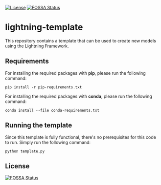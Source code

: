 [![License](https://img.shields.io/badge/License-BSD_3--Clause-blue.svg)](https://opensource.org/licenses/BSD-3-Clause)
[![FOSSA Status](https://app.fossa.com/api/projects/git%2Bgithub.com%2Fshellwirt%2Flightning-template.svg?type=shield)](https://app.fossa.com/projects/git%2Bgithub.com%2Fshellwirt%2Flightning-template?ref=badge_shield)

# lightning-template
This repository contains a template that can be used to create new models using the Lightning Framework.

## Requirements

For installing the required packages with **pip**, please run the following command:

```
pip install -r pip-requirements.txt
```

For installing the required packages with **conda**, please run the following command:

```
conda install --file conda-requirements.txt
```

## Running the template

Since this template is fully functional, there's no prerequisites for this code to run. Simply run the following command:

```
python template.py
```


## License
[![FOSSA Status](https://app.fossa.com/api/projects/git%2Bgithub.com%2Fshellwirt%2Flightning-template.svg?type=large)](https://app.fossa.com/projects/git%2Bgithub.com%2Fshellwirt%2Flightning-template?ref=badge_large)